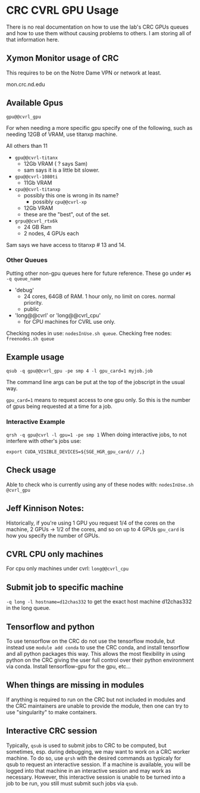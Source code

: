 # CRC CVRL GPU Usage
There is no real documentation on how to use the lab's CRC GPUs queues and how to use them without causing problems to others.
I am storing all of that information here.

## Xymon Monitor usage of CRC
This requires to be on the Notre Dame VPN or network at least.

mon.crc.nd.edu

## Available Gpus
`gpu@@cvrl_gpu`

For when needing a more specific gpu specify one of the following, such as needing 12GB of VRAM, use titanxp machine.

All others than 11

- `gpu@@cvrl-titanx`
    - 12Gb VRAM ( ? says Sam)
    - sam says it is a little bit slower.
- `gpu@@cvrl-1080ti`
    - 11Gb VRAM
- `cpu@@cvrl-titanxp`
    - possibly this one is wrong in its name?
        - possibly `cpu@@cvrl-xp`
    - 12Gb VRAM
    - these are the "best", out of the set.
- `grpu@@cvrl_rtx6k`
    - 24 GB Ram
    - 2 nodes, 4 GPUs each

Sam says we have access to titanxp # 13 and 14.

### Other Queues

Putting other non-gpu queues here for future reference.
These go under `#$ -q queue_name`

- 'debug'
    + 24 cores, 64GB of RAM. 1 hour only, no limit on cores. normal priority.
    + public
- 'long@@cvrl' or 'long@@cvrl_cpu'
    + for CPU machines for CVRL use only.

Checking nodes in use: `nodesInUse.sh queue`.
Checking free nodes: `freenodes.sh queue`


## Example usage
`qsub -q gpu@@cvrl_gpu -pe smp 4 -l gpu_card=1 myjob.job`

The command line args can be put at the top of the jobscript in the usual way.

`gpu_card=1` means to request access to one gpu only.
So this is the number of gpus being requested at a time for a job.

### Interactive Example
`qrsh -q gpu@cvrl -l gpu=1 -pe smp 1`
When doing interactive jobs, to not interfere with other's jobs use:

`export CUDA_VISIBLE_DEVICES=${SGE_HGR_gpu_card// /,}`

## Check usage
Able to check who is currently using any of these nodes with:
`nodesInUse.sh @cvrl_gpu`

## Jeff Kinnison Notes:
Historically, if you're using 1 GPU you request 1/4 of the cores on the machine, 2 GPUs -> 1/2 of the cores, and so on up to 4 GPUs
`gpu_card` is how you specify the number of GPUs.

## CVRL CPU only machines
For cpu only machines under cvrl: `long@@cvrl_cpu`

## Submit job to specific machine
`-q long -l hostname=d12chas332` to get the exact host machine d12chas332 in the long queue.

## Tensorflow and python
To use tensorflow on the CRC do not use the tensorflow module, but instead use `module add conda` to use the CRC conda, and install tensorflow and all python packages this way.
This allows the most flexibility in using python on the CRC giving the user full control over their python environment via conda.
Install tensorflow-gpu for the gpu, etc...

## When things are missing in modules
If anything is required to run on the CRC but not included in modules and the CRC maintainers are unable to provide the module, then one can try to use "singularity" to make containers.

## Interactive CRC session
Typically, `qsub` is used to submit jobs to CRC to be computed, but sometimes, esp. during debugging, we may want to work on a CRC worker machine.
To do so, use `qrsh` with the desired commands as typicaly for qsub to request an interactive session.
If a machine is available, you will be logged into that machine in an interactive session and may work as necessary.
However, this interactive session is unable to be turned into a job to be run, you still must submit such jobs via `qsub`.
